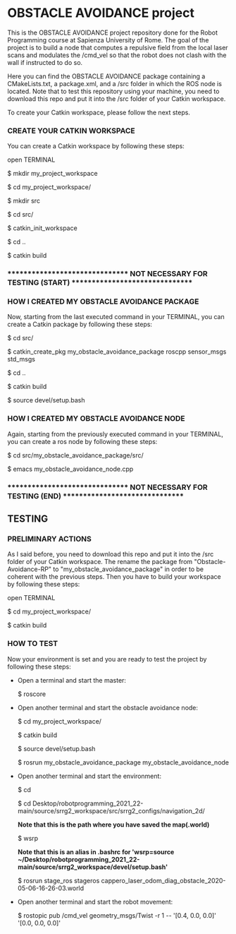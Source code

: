 # OBSTACLE AVOIDANCE project

This is the OBSTACLE AVOIDANCE project repository done for the Robot Programming course at Sapienza University of Rome. The goal of the project is to build a node
that computes a repulsive field from the local laser scans and modulates the /cmd_vel so that the robot does not clash with the wall if instructed to do so.

Here you can find the OBSTACLE AVOIDANCE package containing a CMakeLists.txt, a package.xml, and a /src folder in which the ROS node is located.
Note that to test this repository using your machine, you need to download this repo and put it into the /src folder of your Catkin workspace.

To create your Catkin workspace, please follow the next steps.

### CREATE YOUR CATKIN WORKSPACE
You can create a Catkin workspace by following these steps:

open TERMINAL

$ mkdir my_project_workspace

$ cd my_project_workspace/

$ mkdir src

$ cd src/

$ catkin_init_workspace

$ cd ..

$ catkin build

### ****************************** NOT NECESSARY FOR TESTING (START) ******************************

### HOW I CREATED MY OBSTACLE AVOIDANCE PACKAGE
Now, starting from the last executed command in your TERMINAL, you can create a Catkin package by following these steps:

$ cd src/

$ catkin_create_pkg my_obstacle_avoidance_package roscpp sensor_msgs std_msgs

$ cd ..

$ catkin build

$ source devel/setup.bash


### HOW I CREATED MY OBSTACLE AVOIDANCE NODE
Again, starting from the previously executed command in your TERMINAL, you can create a ros node by following these steps:

$ cd src/my_obstacle_avoidance_package/src/

$ emacs my_obstacle_avoidance_node.cpp


### ****************************** NOT NECESSARY FOR TESTING (END) ******************************


## TESTING

### PRELIMINARY ACTIONS
As I said before, you need to download this repo and put it into the /src folder of your Catkin workspace. The rename the package from "Obstacle-Avoidance-RP" to "my_obstacle_avoidance_package" in order to be coherent with the previous steps.
Then you have to build your workspace by following these steps:

open TERMINAL

$ cd my_project_workspace/

$ catkin build


### HOW TO TEST
Now your environment is set and you are ready to test the project by following these steps:

- Open a terminal and start the master:
  
   $ roscore
  
- Open another terminal and start the obstacle avoidance node:
  
   $ cd my_project_workspace/
   
   $ catkin build
  
   $ source devel/setup.bash
  
   $ rosrun my_obstacle_avoidance_package my_obstacle_avoidance_node
  
- Open another terminal and start the environment:
  
   $ cd
  
   $ cd Desktop/robotprogramming_2021_22-main/source/srrg2_workspace/src/srrg2_configs/navigation_2d/
  
   **Note that this is the path where you have saved the map(.world)**
  
   $ wsrp
  
   **Note that this is an alias in .bashrc for 'wsrp=source ~/Desktop/robotprogramming_2021_22-main/source/srrg2_workspace/devel/setup.bash'**
  
   $ rosrun stage_ros stageros cappero_laser_odom_diag_obstacle_2020-05-06-16-26-03.world

- Open another terminal and start the robot movement:
  
   $ rostopic pub /cmd_vel geometry_msgs/Twist -r 1 -- '[0.4, 0.0, 0.0]' '[0.0, 0.0, 0.0]'
